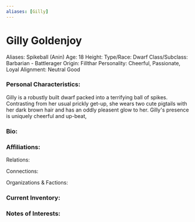 ```yaml
---
aliases: [Gilly]
---
```


# Gilly Goldenjoy
 
Aliases: Spikeball (Anin)
Age: 18
Height: 
Type/Race: Dwarf
Class/Subclass: Barbarian - Battlerager
Origin: Fillthar
Personality: Cheerful, Passionate, Loyal
Alignment: Neutral Good

### Personal Characteristics:

Gilly is a robustly built dwarf packed into a terrifying ball of spikes. Contrasting from her usual prickly get-up, she wears two cute pigtails with her dark brown hair and has an oddly pleasent glow to her. Gilly's presence is uniquely cheerful and up-beat, 

### Bio:


### Affiliations:
Relations: 

Connections:

Organizations & Factions:


### Current Inventory: 


### Notes of Interests:

